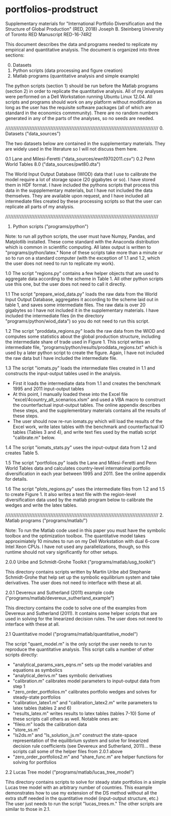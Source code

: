 # portfolios-prodstruct
Supplementary materials for "International Portfolio Diversification and the Structure of Global Production" (RED, 2018)
Joseph B. Steinberg
University of Toronto
RED Manuscript RED-16-74R2

This document describes the data and programs needed to replicate my empirical and quantitative
analysis. The document is organized into three sections:

0. Datasets
1. Python scripts (data processing and figure creation)
2. Matlab programs (quantitative analysis and simple example)

The python scripts (section 1) should be run before the Matlab programs (section 2) in order to 
replicate the quantitative analysis. All of my analyses were performed on a Dell Workstation 
running Ubuntu Linux 12.04. All scripts and programs should work on any platform without
modification as long as the user has the requisite software packages (all of which are standard
in the economics commmunity). There are no random numbers generated in any of the parts of the 
analyses, so no seeds are needed.

///////////////////////////////////////////////////////////////////////////////////////////////
0. Datasets ("data_sources")

The two datasets below are contained in the supplementary materials. They are widely used
in the literature so I will not discuss them here.

0.1 Lane and Milesi-Feretti ("data_sources/ewn19702011.csv")
0.2 Penn World Tables 8.0 ("data_sources/pwt80.dta")

The World Input Output Database (WIOD) data that I use to calibrate the model require a lot of
storage space (20 gigabytes or so). I have stored them in HDF format. I have included the pythons
scripts that process this data in the suppplementary materials, but I have not included the data
themselves. They are available upon request, and I have included all intermediate files created by
these processing scripts so that the user can replicate all parts of my analysis.

///////////////////////////////////////////////////////////////////////////////////////////////
1. Python scripts ("programs/python")

Note: to run all python scripts, the user must have Numpy, Pandas, and Matplotlib installed.
These come standard with the Anaconda distribution which is common in scientific computing.
All latex output is written to "programs/python/latex." None of these scripts take more than
a minute or so to run on a standard computer (with the exception of 1.1 and 1.2, which the 
user does not need to run to replicate my work).

1.0 The script "regions.py" contains a few helper objects that are used to aggregate data
according to the scheme in Table 1. All other python scripts use this one, but the user
does not need to call it directly.

1.1 The script "prepare_wiod_data.py" loads the raw data from the World Input Output Database,
aggregates it according to the scheme laid out in table 1, and saves some intermediate files.
The raw data is over 20 gigabytes so I have not included it in the supplementary materials.
I have included the intermediate files (in the directory "programs/python/wiod_data") so you
do not need to run this script.

1.2 The script "proddata_regions.py" loads the raw data from the WIOD and computes some statistics
about the global production structure, including the intermediate share of trade used in Figure 1.
This script writes an intermediate file, "programs/python/results/proddata_regions.txt" which is
used by a later python script to create the figure. Again, I have not included the raw data
but I have included the intermediate file.

1.3 The script "iomats.py" loads the intermediate files created in 1.1 and constructs the
input-output tables used in the analysis.
- First it loads the intermediate data from 1.1 and creates the benchmark 1995 and 2011 input-output tables
- At this point, I manually loaded these into the Excel file "excel/4country_alt_scenarios.xlsm" and used a
  VBA macro to construct the counterfactual input-output tables. The online appendix describes these steps,
  and the supplemenbtary materials contains all the results of these steps.
- The user should now re-run iomats.py which will load the results of the Excel work, write latex tables 
  with the benchmark and counterfactual IO tables (Tables 3 and 4), and write text fies used by the matlab
  script "calibrate.m" below.

1.4 The script "iomats_stats.py" uses the input-output data from 1.2 and creates Table 5.

1.5 The script "portfolios.py" loads the Lane and Milesi-Feretti and Penn World Tables data and 
calculates country-level internatoinal portfolio diversification in each year between 1995 and 2011.
See the online appendix for details.

1.6 The script "plots_regions.py" uses the intermediate files from 1.2 and 1.5 to create Figure 1. It also
writes a text file with the region-level diversification data used by the matlab program below to calibrate
the wedges and write the latex tables.


///////////////////////////////////////////////////////////////////////////////////////////////
2. Matlab programs ("programs/matlab/")

Note: To run the Matlab code used in this paper you must have the symbolic toolbox and the optimization
toolbox. The quantitative model takes approximiately 10 minutes to run on my Dell Workstation with 
dual 6-core Intel Xeon CPUs. I have not used any parallelizations, though, so this runtime should not
vary significantly for other setups.

2.0.0 Uribe and Schmidt-Grohe Toolkit ("programs/matlab/usg_toolkit")

This directory contains scripts written by Martin Uribe abd Stephanie Schmidt-Grohe that help
set up the symbolic equilibrium system and take derivatives. The user does not need to interface
with these at all.

2.0.1 Devereux and Sutherland (2011) example code ("programs/matlab/devereux_sutherland_example")

This directory contains the code to solve one of the examples from Devereux and Sutherland (2011).
It contains some helper scripts that are used in solving for the linearized decision rules. The
user does not need to interface with these at all.

2.1 Quantitative model ("programs/matlab/quantitative_model")

The script "quant_model.m" is the only script the user needs to run to reproduce the quantitative
analysis. This script calls a number of other scripts directly:
- "analytical_params_vars_eqns.m" sets up the model variables and equations as symbolics
- "analytical_derivs.m" taes symbolic derivatives
- "calibration.m" calibrates model parameters to input-output data from step 1
- "zero_order_portfolios.m" calibrates portfolio wedges and solves for steady-state portfolios
- "calibration_latex1.m" and "calibration_latex2.m" write parameters to latex tables (tables 2 and 6)
- "results_latex.m" writes results to latex tables (tables 7-10)
Some of these scripts call others as well. Notable ones are:
- "fileio.m" loads the calibration data
- "store_ss.m"
- "ls2ds.m" and "ls_solution_js.m" construct the state-space representation of the equilibrium system
  and solve for linearized decision rule coefficients (see Devereux and Sutherland, 2011)...
  these scripts call some of the helper files from 2.0.1 above
- "zero_order_portfolios2.m" and "share_func.m" are helper functions for solving for portfolios

2.2 Lucas Tree model ("programs/matlab/lucas_tree_model")

Tihs directory contains scripts to solve for steady state portfolios in a simple Lucas tree model
with an arbitrary number of countries. This example demonstrates how to use my extension of the DS
method without all the extra stuff needed in the quantitative model (input-output structure, etc.)
The user just needs to run the script "lucas_trees.m." The other scripts are similar to those in
2.1.
